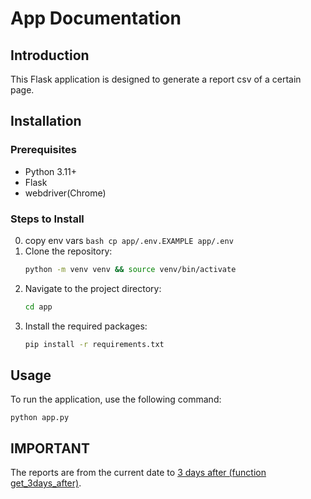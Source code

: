 # App Documentation

## Introduction

This Flask application is designed to generate a report csv of a certain page.

## Installation

### Prerequisites
- Python 3.11+
- Flask
- webdriver(Chrome)

### Steps to Install
0. copy env vars
    ``bash
    cp app/.env.EXAMPLE app/.env
    ``
1. Clone the repository:
   ```bash
   python -m venv venv && source venv/bin/activate
   ```
2. Navigate to the project directory:
   ```bash
   cd app
   ```
3. Install the required packages:
   ```bash
   pip install -r requirements.txt
   ```

## Usage
To run the application, use the following command:

`python app.py`

## IMPORTANT

The reports are from the current date to [3 days after (function get_3days_after)](./app/scraper.py).
